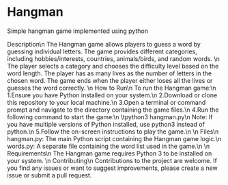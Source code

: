 # Hangman
Simple hangman game implemented using python

Description\n
The Hangman game allows players to guess a word by guessing individual letters. The game provides different categories, including hobbies/interests, countries, animals/birds, and random words.
\n
The player selects a category and chooses the difficulty level based on the word length. The player has as many lives as the number of letters in the chosen word. The game ends when the player either loses all the lives or guesses the word correctly.
\n
How to Run\n
To run the Hangman game:\n
1.Ensure you have Python installed on your system.\n
2.Download or clone this repository to your local machine.\n
3.Open a terminal or command prompt and navigate to the directory containing the game files.\n
4.Run the following command to start the game:\n
      \tpython3 hangman.py\n
Note: If you have multiple versions of Python installed, use python3 instead of python.\n
5.Follow the on-screen instructions to play the game.\n
\n
Files\n
hangman.py: The main Python script containing the Hangman game logic.\n
words.py: A separate file containing the word list used in the game.\n
\n
Requirements\n
The Hangman game requires Python 3 to be installed on your system.
\n
Contributing\n
Contributions to the project are welcome. If you find any issues or want to suggest improvements, please create a new issue or submit a pull request.
